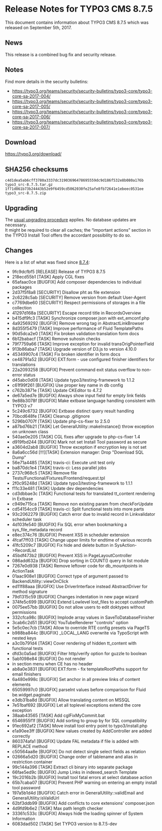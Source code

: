 Release Notes for TYPO3 CMS 8.7.5
=================================

This document contains information about TYPO3 CMS 8.7.5 which was
released on September 5th, 2017.

News
----

This release is a combined bug fix and security release.

Notes
-----

Find more details in the security bulletins:

-   <https://typo3.org/teams/security/security-bulletins/typo3-core/typo3-core-sa-2017-004/>
-   <https://typo3.org/teams/security/security-bulletins/typo3-core/typo3-core-sa-2017-005/>
-   <https://typo3.org/teams/security/security-bulletins/typo3-core/typo3-core-sa-2017-006/>
-   <https://typo3.org/teams/security/security-bulletins/typo3-core/typo3-core-sa-2017-007/>

Download
--------

<https://typo3.org/download/>

SHA256 checksums
----------------

    c4d1dea5ab6cff3780a3337dc31903696478695559dc9d186f532e8b080a176b  typo3_src-8.7.5.tar.gz
    1f71d861b73b24443b52e9f6459cd5062030fe25afe8fb72641e1ebeec0531ee  typo3_src-8.7.5.zip

Upgrading
---------

The [usual upgrading
procedure](https://docs.typo3.org/typo3cms/InstallationGuide/) applies.
No database updates are necessary.\
It might be required to clear all caches; the “important actions”
section in the TYPO3 Install Tool offers the accordant possibility to do
so.

Changes
-------

Here is a list of what was fixed since
[8.7.4](TYPO3_CMS_8.7.4 "wikilink"):

 * 9fc9dcfbf5 [RELEASE] Release of TYPO3 8.7.5
 * 218ecd55b1 [TASK] Apply CGL fixes
 * 65afaac0ce [BUGFIX] Add composer dependencies to individual packages
 * 2d37f5f8a8 [SECURITY] Disallow pht as file extension
 * 2c6228c5ab [SECURITY] Remove version from default User-Agent
 * c7769dbe60 [SECURITY] Respect permissions of storages in a file collection
 * 41297d168a [SECURITY] Escape record title in RecordsOverview
 * b415df9fc3 [TASK] Synchronize composer.json with ext_emconf.php
 * 4a92569292 [BUGFIX] Remove wrong </td> tag in AbstractLinkBrowser
 * 8d355f5479 [TASK] Improve performance of Fluid TemplatePaths
 * 90d5dca2e0 [TASK] Fix broken validation translation form docs
 * 6b12babacf [TASK] Remove suhosin checks
 * 79f7759a66 [TASK] Improve exception for invalid transOrigPointerField
 * 913b86aba7 [TASK] Upgrade version of D3.js to version 4.10.0
 * 45349907c4 [TASK] Fix broken identifier in form docs
 * ce48791a52 [BUGFIX] EXT:form - use configured finisher identifiers for translations
 * 22a2093258 [BUGFIX] Prevent command exit status overflow to non-error status
 * d45abc0d08 [TASK] Update typo3/testing-framework to 1.1.2
 * c61f99f261 [BUGFIX] Use proper key name in db config
 * c762b3871e [TASK] Update CKEditor to 4.7.2
 * de67a5ed7e [BUGFIX] Always show input field for empty link fields
 * 9e88b3078f [BUGFIX] Make extbase language handling consistent with TYPO3 v7
 * 5c249c6732 [BUGFIX] Extbase distinct query result handling
 * 70bcd648fe [TASK] Cleanup .gitignore
 * 5296b0707f [TASK] Update php-cs-fixer to 2.5.0
 * a87bd76b21 [TASK] Let GeneralUtility::makeInstance() throw exception on unknown class
 * 540ae0e205 [TASK] CGL fixes after upgrade to php-cs-fixer 1.4
 * d919fbd244 [BUGFIX] Mark not set Install Tool password as secure
 * a3604d2ab8 [BUGFIX] Throw exception if encryption key is not set
 * 8a6a6cc56d [!!!][TASK] Extension manager: Drop "Download SQL Dump"
 * 56e71a4485 [TASK] travis-ci: Execute unit test only
 * ba870dc1e4 [TASK] travis-ci: Less parallel jobs
 * 2737c968c5 [TASK] Remove file Tests/Functional/Fixtures/Frontend/request.tpl
 * 2f0c95248d [TASK] Update typo3/testing-framework to 1.1.1
 * f11c33e481 [TASK] Update dev dependencies
 * cd3dbbae3c [TASK] Functional tests for translated tt_content rendering in Extbase
 * c949e715ca [TASK] Remove non existing param from checkForUpdate
 * cd54154cc9 [TASK] travis-ci: Split functional tests into more parts
 * 93c2062279 [BUGFIX] Catch error due to invalid record in Linkvalidator scheduler task
 * 4d103fe540 [BUGFIX] Fix SQL error when bookmarking a sys_file_metadata record
 * e8ec374c76 [BUGFIX] Prevent XSS in scheduler extension
 * 4fcaf7ff03 [TASK] Change upper limits for endtime of various records
 * 41fc5209c7 [BUGFIX] Fix hide and delete button in SysAction->RecordList
 * 45bdf473b2 [BUGFIX] Prevent XSS in PageLayoutController
 * 086add632a [BUGFIX] Drop sorting in COUNT() query in list module
 * 7267e0d938 [TASK] Remove leftover code for db_mountpoints in ActionTask
 * 01aac908e1 [BUGFIX] Correct type of argument passed to BackendUtility::viewOnClick
 * ed11f88aaa [BUGFIX] Use DriverInterface instead AbstractDriver for method signature
 * 79d1315c59 [BUGFIX] Changes indentation in new page wizard
 * 374fe5c699 [BUGFIX] Extend Lowlevel lost_files to accept customPath
 * 0075ee57bb [BUGFIX] Do not allow users to edit doktypes without permissions
 * 332cfca98c [BUGFIX] Implode array values in SaveToDatabaseFinisher
 * 3cab6c2d51 [BUGFIX] YouTubeRenderer "controls" option
 * 5e5c0ec7cb [TASK] Allow to override RTE config presets via PageTS
 * b988ba844c [BUGFIX] _LOCAL_LANG overwrite via TypoScript with nested keys
 * a3c0b791d4 [TASK] Cover rendering of hidden tt_content with functional tests
 * dfd3c0a5ad [BUGFIX] Filter http/verify option for guzzle to boolean
 * 5ab1098e84 [BUGFIX] Do not render <li> in section menu when CE has no header
 * ab8a0e3831 [BUGFIX] EXT:form - fix templateRootPaths support for email finishers
 * 6a480e998c [BUGFIX] Set anchor in all preview links of content elements
 * 65059997c0 [BUGFIX] parseInt values before comparison for Fluid be.widget.paginate
 * e3db31ba8d [BUGFIX] Allow translating content on MSSQL
 * 7e51baf692 [BUGFIX] Let all toplevel exceptions extend the core exception
 * 38aab43565 [TASK] Add cglFixMyCommit.bat
 * 6546955f1f [BUGFIX] Add sorting to group by for SQL compatibility
 * 91ec692af2 [TASK] Move install tool entry point to typo3/install.php
 * e1a90ee3ff [BUGFIX] New values created by AddController are added correctly
 * 860374afa1 [BUGFIX] Update FAL metadata if file is added with REPLACE method
 * c50564aa8e [BUGFIX] Do not detect single select fields as relation
 * 02666a5d20 [BUGFIX] Change order of tablename and alias in restriction container
 * 99c144a396 [TASK] Extract cli binary into separate package
 * 66fae5ed9c [BUGFIX] Jump Links in indexed_search Template
 * 19c2016b2b [BUGFIX] Install tool fatal errors at select database action
 * 65b7caba07 [BUGFIX] Prevent PHP warning on entering an empty install tool password
 * 197a5b1d4d [BUGFIX] Catch error in GeneralUtility::validEmail and GeneralUtility:isValidUrl
 * 62bf3ddb99 [BUGFIX] Add conflicts to core extensions' composer.json
 * 4d9fd9b6e2 [TASK] Max path length checker
 * 33361c533c [BUGFIX] Always hide the loading spinner of System Information
 * 6083dad502 [TASK] Set TYPO3 version to 8.7.5-dev


